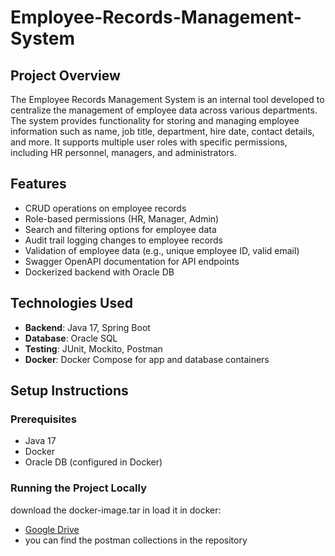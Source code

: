 # Employee-Records-Management-System
## Project Overview

The Employee Records Management System is an internal tool developed to centralize the management of employee data across various departments. The system provides functionality for storing and managing employee information such as name, job title, department, hire date, contact details, and more. It supports multiple user roles with specific permissions, including HR personnel, managers, and administrators.

## Features
- CRUD operations on employee records
- Role-based permissions (HR, Manager, Admin)
- Search and filtering options for employee data
- Audit trail logging changes to employee records
- Validation of employee data (e.g., unique employee ID, valid email)
- Swagger OpenAPI documentation for API endpoints
- Dockerized backend with Oracle DB

## Technologies Used
- **Backend**: Java 17, Spring Boot
- **Database**: Oracle SQL
- **Testing**: JUnit, Mockito, Postman
- **Docker**: Docker Compose for app and database containers

## Setup Instructions

### Prerequisites
- Java 17
- Docker
- Oracle DB (configured in Docker)


### Running the Project Locally
download the docker-image.tar in load it in docker:
- [Google Drive](https://drive.google.com/file/d/1JELEr8CtkIhdPgjyzGmALlvtLe3N0Ljo/view?usp=sharing)
- you can find the postman collections in the repository 
